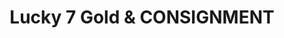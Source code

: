 ---
title: "Lucky 7 Gold & CONSIGNMENT"
url: /villas/lucky-7-gold-und-consignment/
shop: Gebrauchtwaren
---